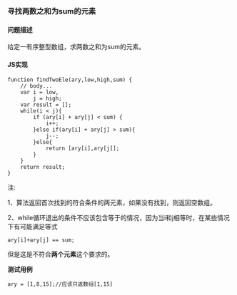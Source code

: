 ### **寻找两数之和为sum的元素**
#### **问题描述**
给定一有序整型数组，求两数之和为sum的元素。
#### **JS实现**

    function findTwoEle(ary,low,high,sum) {
        // body...
        var i = low,
            j = high;
        var result = [];
        while(i < j){
            if (ary[i] + ary[j] < sum) {
                i++;
            }else if(ary[i] + ary[j] > sum){
                j--;
            }else{
                return [ary[i],ary[j]];
            }
        }
        return result;
    }

注:

1、算法返回首次找到的符合条件的两元素，如果没有找到，则返回空数组。

2、while循环退出的条件不应该包含等于的情况，因为当i和j相等时，在某些情况下有可能满足等式

    ary[i]+ary[j] == sum;

但是这是不符合**两个元素**这个要求的。

**测试用例**

    ary = [1,8,15];//应该只返数组[1,15]